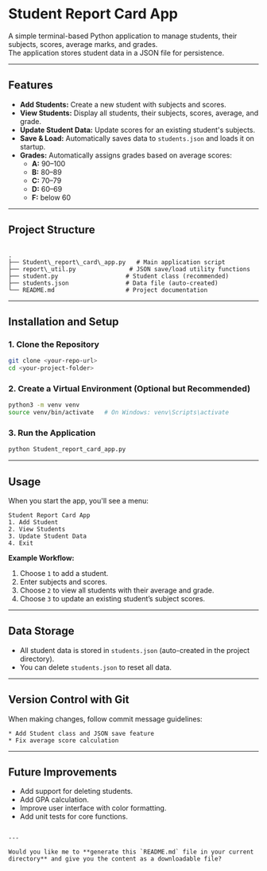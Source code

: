 
# **Student Report Card App**

A simple terminal-based Python application to manage students, their subjects, scores, average marks, and grades.  
The application stores student data in a JSON file for persistence.

---

## **Features**
- **Add Students:** Create a new student with subjects and scores.
- **View Students:** Display all students, their subjects, scores, average, and grade.
- **Update Student Data:** Update scores for an existing student's subjects.
- **Save & Load:** Automatically saves data to `students.json` and loads it on startup.
- **Grades:** Automatically assigns grades based on average scores:
  - **A:** 90–100
  - **B:** 80–89
  - **C:** 70–79
  - **D:** 60–69
  - **F:** below 60

---

## **Project Structure**
```

.
├── Student\_report\_card\_app.py   # Main application script
├── report\_util.py               # JSON save/load utility functions
├── student.py                   # Student class (recommended)
├── students.json                # Data file (auto-created)
└── README.md                    # Project documentation

````

---

## **Installation and Setup**

### **1. Clone the Repository**
```bash
git clone <your-repo-url>
cd <your-project-folder>
````

### **2. Create a Virtual Environment (Optional but Recommended)**

```bash
python3 -m venv venv
source venv/bin/activate   # On Windows: venv\Scripts\activate
```

### **3. Run the Application**

```bash
python Student_report_card_app.py
```

---

## **Usage**

When you start the app, you'll see a menu:

```
Student Report Card App
1. Add Student
2. View Students
3. Update Student Data
4. Exit
```

**Example Workflow:**

1. Choose `1` to add a student.
2. Enter subjects and scores.
3. Choose `2` to view all students with their average and grade.
4. Choose `3` to update an existing student’s subject scores.

---

## **Data Storage**

* All student data is stored in `students.json` (auto-created in the project directory).
* You can delete `students.json` to reset all data.

---

## **Version Control with Git**

When making changes, follow commit message guidelines:

```
* Add Student class and JSON save feature
* Fix average score calculation
```

---

## **Future Improvements**

* Add support for deleting students.
* Add GPA calculation.
* Improve user interface with color formatting.
* Add unit tests for core functions.

```

---

Would you like me to **generate this `README.md` file in your current directory** and give you the content as a downloadable file?
```
